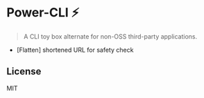 # Power-CLI ⚡

> A CLI toy box alternate for non-OSS third-party applications.
- [Flatten] shortened URL for safety check

## License
MIT
